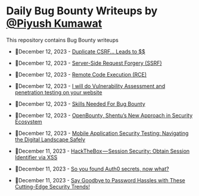 # Daily Bug Bounty Writeups by [@Piyush Kumawat](https://twitter.com/piyush_supiy) 
This repository contains Bug Bounty writeups

<!-- BLOG-POST-LIST:START -->
 - 💯December 12, 2023 - [Duplicate CSRF… Leads to $$](https://shellbreaker.medium.com/duplicate-csrf-leads-to-26c1ddc71dc5?source=rss------bug_bounty-5) 

 - 💯December 12, 2023 - [Server-Side Request Forgery &lpar;SSRF&rpar;](https://medium.com/@savanghori1203/server-side-request-forgery-ssrf-ca04465ac41a?source=rss------bug_bounty-5) 

 - 💯December 12, 2023 - [Remote Code Execution &lpar;RCE&rpar;](https://medium.com/@savanghori1203/remote-code-execution-rce-e8628b1432de?source=rss------bug_bounty-5) 

 - 💯December 12, 2023 - [I will do Vulnerability Assessment and penetration testing on your website](https://securitycipher.medium.com/i-will-do-vulnerability-assessment-and-penetration-testing-on-your-website-5cd4fb147a33?source=rss------bug_bounty-5) 

 - 💯December 12, 2023 - [Skills Needed For Bug Bounty](https://medium.com/@joshdesharnais1/skills-needed-for-bug-bounty-23e289ef0853?source=rss------bug_bounty-5) 

 - 💯December 12, 2023 - [OpenBounty, Shentu’s New Approach in Security Ecosystem](https://shentuchain.medium.com/openbounty-shentus-new-approach-in-security-ecosystem-fbae6506d956?source=rss------bug_bounty-5) 

 - 💯December 12, 2023 - [Mobile Application Security Testing: Navigating the Digital Landscape Safely](https://medium.com/geekculture/mobile-application-security-testing-navigating-the-digital-landscape-safely-3aead90a5455?source=rss------bug_bounty-5) 

 - 💯December 11, 2023 - [HackTheBox — Session Security: Obtain Session Identifier via XSS](https://medium.com/@harry.hphu/hackthebox-session-security-obtain-session-identifier-via-xss-c151160c03b0?source=rss------bug_bounty-5) 

 - 💯December 11, 2023 - [So you found Auth0 secrets, now what?](https://blog.prodefense.io/so-you-found-auth0-secrets-now-what-0945642ac09b?source=rss------bug_bounty-5) 

 - 💯December 11, 2023 - [Say Goodbye to Password Hassles with These Cutting-Edge Security Trends!](https://medium.com/@paritoshblogs/say-goodbye-to-password-hassles-with-these-cutting-edge-security-trends-8b8f6ad8f6d4?source=rss------bug_bounty-5) 
<!-- BLOG-POST-LIST:END -->

